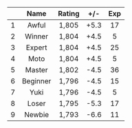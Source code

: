 | |Name|Rating|+/-|Exp|
|-|:--:|:----:|:-:|:-:|
|1|Awful|1,805|+5.3|17|
|2|Winner|1,804|+4.5|5|
|3|Expert|1,804|+4.5|25|
|4|Moto|1,804|+4.5|5|
|5|Master|1,802|-4.5|36|
|6|Beginner|1,796|-4.5|15|
|7|Yuki|1,796|-4.5|5|
|8|Loser|1,795|-5.3|17|
|9|Newbie|1,793|-6.6|11|
